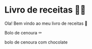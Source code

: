 # Livro de receitas :man_cook:

Ola! Bem vindo ao meu livro de receitas :cake:



Bolo de cenoura :coffin:

bolo de cenoura com chocolate

